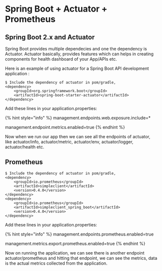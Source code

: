# Spring Boot + Actuator + Prometheus

## Spring Boot 2.x and Actuator 

Spring Boot provides multiple dependecies and one the dependency is Actuator. Actuator basically, provides features which can helps in creating components for health dashboard of your App/APIs etc. 

Here is an example of using actuator for a Spring Boot API development application :

```
$ Include the dependency of actuator in pom/gradle,
<dependency>
    <groupId>org.springframework.boot</groupId>
    <artifactId>spring-boot-starter-actuator</artifactId>
</dependency>
```

Add these lines in your application.properties:

{% hint style="info" %}
management.endpoints.web.exposure.include=\*

management.endpoint.metrics.enabled=true
{% endhint %}

Now when we run our app then we can see all the endpoints of actuator, like actuator/info, actuator/metric, actuator/env, actuator/logger, actuator/health etc.

## Prometheus

```
$ Include the dependency of actuator in pom/gradle,
<dependency>
	<groupId>io.prometheus</groupId>
	<artifactId>simpleclient</artifactId>
	<version>0.4.0</version>
</dependency>
<dependency>
	<groupId>io.prometheus</groupId>
	<artifactId>simpleclient_spring_boot</artifactId>
	<version>0.4.0</version>
</dependency>
```

Add these lines in your application.properties:

{% hint style="info" %}
management.endpoints.prometheus.enabled=true

management.metrics.export.prometheus.enabled=true
{% endhint %}

Now on running the application, we can see there is another endpoint actuator/prometheus and hitting that endpoint, we can see the metrics, data is the actual metrics collected from the application.

